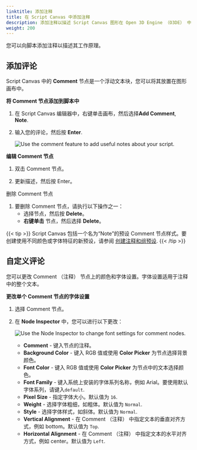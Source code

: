 ```yaml
---
linktitle: 添加注释
title: 在 Script Canvas 中添加注释
description: 添加注释以描述 Script Canvas 图形在 Open 3D Engine （O3DE） 中的工作原理。
weight: 200
---
```


您可以向脚本添加注释以描述其工作原理。

## 添加评论

Script Canvas 中的 **Comment** 节点是一个浮动文本块，您可以将其放置在图形画布中。

**将 Comment 节点添加到脚本中**

1. 在 Script Canvas 编辑器中，右键单击画布，然后选择**Add Comment**, **Note**.

1. 输入您的评论，然后按 **Enter**.

    ![Use the comment feature to add useful notes about your script.](/images/user-guide/scripting/script-canvas/nodes-commenting.png)

**编辑 Comment 节点**

1. 双击 Comment 节点。

1. 更新描述，然后按 Enter。

删除 Comment 节点

1. 要删除 Comment 节点，请执行以下操作之一：
    + 选择节点，然后按 **Delete**。
    + **右键单击** 节点，然后选择 **Delete**。

{{< tip >}}
Script Canvas 包括一个名为“Note”的预设 Comment 节点样式。要创建使用不同颜色或字体特征的新预设，请参阅 [创建注释和组预设](/docs/user-guide/scripting/script-canvas/editor-reference/nodes/organizing/creating-comment-and-group-presets).
{{< /tip >}}

## 自定义评论

您可以更改 Comment （注释） 节点上的颜色和字体设置。字体设置适用于注释中的整个文本。

**更改单个 Comment 节点的字体设置**

1. 选择 Comment 节点。

1. 在 **Node Inspector** 中，您可以进行以下更改：

    ![Use the Node Inspector to change font settings for comment nodes.](/images/user-guide/scripting/script-canvas/nodes-commenting-settings.png)

    + **Comment** - 键入节点的注释。
    + **Background Color** - 键入 RGB 值或使用 **Color Picker** 为节点选择背景颜色。
    + **Font Color** - 键入 RGB 值或使用 **Color Picker** 为节点中的文本选择颜色。
    + **Font Family** - 键入系统上安装的字体系列名称，例如 Arial。要使用默认字体系列，请键入`default`.
    + **Pixel Size** - 指定字体大小。默认值为 `16`.
    + **Weight** - 选择字体粗细，如粗体。默认值为 `Normal`.
    + **Style** - 选择字体样式，如斜体。默认值为 `Normal`.
    + **Vertical Alignment** - 在 Comment （注释） 中指定文本的垂直对齐方式，例如 bottom。默认值为 `Top`.
    + **Horizontal Alignment** - 在 Comment （注释） 中指定文本的水平对齐方式，例如 center。默认值为 `Left`.
